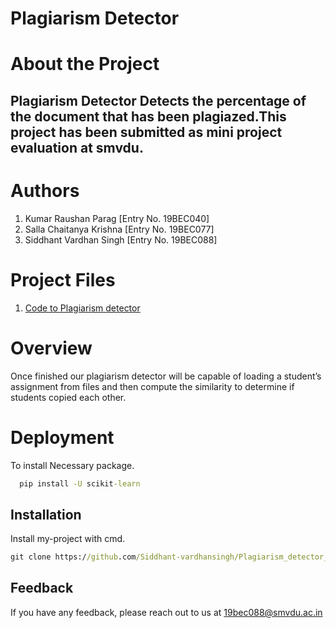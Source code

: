 
# Plagiarism Detector

# About the Project

## Plagiarism Detector Detects the percentage of the document that has been plagiazed.This project has been submitted as mini project evaluation at smvdu.

# Authors

1. Kumar Raushan Parag [Entry No. 19BEC040]
2. Salla Chaitanya Krishna [Entry No. 19BEC077]
3. Siddhant Vardhan Singh [Entry No. 19BEC088]

# Project Files
1. <a href = "https://github.com/Siddhant-vardhansingh/mini-project/blob/master/plagiarism_checker/plagiarism_checker">Code to Plagiarism detector</a>

# Overview
Once finished our plagiarism detector will be capable of loading a student’s assignment from files and then compute the similarity to determine if students copied each other. 




# Deployment

To install Necessary package.

```cmd
  pip install -U scikit-learn
```





## Installation

Install my-project with cmd.

```cmd
git clone https://github.com/Siddhant-vardhansingh/Plagiarism_detector_using_python.git
```
    
## Feedback

If you have any feedback, please reach out to us at 19bec088@smvdu.ac.in

